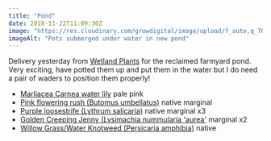 ```yaml
---
title: "Pond"
date: 2018-11-22T11:09:30Z
image: "https://res.cloudinary.com/growdigital/image/upload/f_auto,q_70,w_736/v1542839619/pond-plants-7C7BD299.jpg"
imageAlt: "Pots submerged under water in new pond"
---
```


Delivery yesterday from [Wetland Plants](https://wetland-plants.co.uk) for the reclaimed farmyard pond. Very exciting, have potted them up and put them in the water but I do need a pair of waders to position them properly!

* [Marliacea Carnea water lily](https://wetland-plants.co.uk/shop/water-lilies/marliacea-carnea/) pale pink
* [Pink flowering rush (Butomus umbellatus)](https://wetland-plants.co.uk/shop/marginal-pond-plants/butomus-alba/) native marginal
* [Purple loosestrife (Lythrum salicaria)](https://wetland-plants.co.uk/shop/british-native/lythrum-salicaria-purple-lossestrife-native/) native marginal x3
* [Golden Creeping Jenny (Lysimachia nummularia 'aurea'](https://wetland-plants.co.uk/shop/marginal-pond-plants/lysimachia-nummularia-aurea/) marginal x2
* [Willow Grass/Water Knotweed (Persicaria amphibia)](https://wetland-plants.co.uk/shop/aquatic-pond-plants/polygonum-amphibum-willow-grass-or-amphibius-bistrowort/) native
